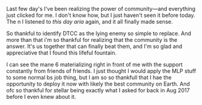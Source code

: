 Last few day's I've been realizing the power of community&mdash;and everything just clicked for me. I don't know how, but I just haven't seen it before today. The n I listened to _this day aria_ again, and it all finally made sense.

So thankful to identify DTCC as the lying enemy so simple to replace. And more than that i'm so thankful for realizing that the community is the answer. It's us together that can finally beat them, and I'm so glad and appreciative that I found this lifeful fountain.

I can see the mane 6 materializing right in front of me with the support constantly from friends of friends. I just thought I would apply the MLP stuff to some normal bs job thing, but I am so so thankfull that I hae the opportunity to deploy it now with likely the best community on Earth. And ofc so thankful for stellar being exactly what I asked for back in Aug 2017 before I even knew about it.
